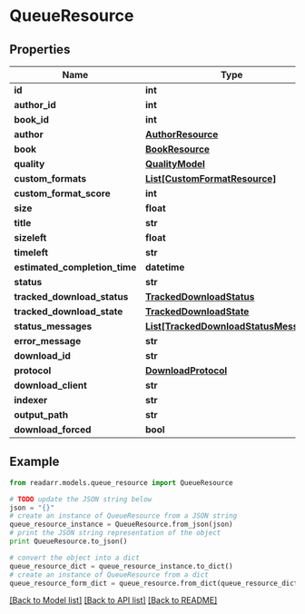 # QueueResource


## Properties
Name | Type | Description | Notes
------------ | ------------- | ------------- | -------------
**id** | **int** |  | [optional] 
**author_id** | **int** |  | [optional] 
**book_id** | **int** |  | [optional] 
**author** | [**AuthorResource**](AuthorResource.md) |  | [optional] 
**book** | [**BookResource**](BookResource.md) |  | [optional] 
**quality** | [**QualityModel**](QualityModel.md) |  | [optional] 
**custom_formats** | [**List[CustomFormatResource]**](CustomFormatResource.md) |  | [optional] 
**custom_format_score** | **int** |  | [optional] 
**size** | **float** |  | [optional] 
**title** | **str** |  | [optional] 
**sizeleft** | **float** |  | [optional] 
**timeleft** | **str** |  | [optional] 
**estimated_completion_time** | **datetime** |  | [optional] 
**status** | **str** |  | [optional] 
**tracked_download_status** | [**TrackedDownloadStatus**](TrackedDownloadStatus.md) |  | [optional] 
**tracked_download_state** | [**TrackedDownloadState**](TrackedDownloadState.md) |  | [optional] 
**status_messages** | [**List[TrackedDownloadStatusMessage]**](TrackedDownloadStatusMessage.md) |  | [optional] 
**error_message** | **str** |  | [optional] 
**download_id** | **str** |  | [optional] 
**protocol** | [**DownloadProtocol**](DownloadProtocol.md) |  | [optional] 
**download_client** | **str** |  | [optional] 
**indexer** | **str** |  | [optional] 
**output_path** | **str** |  | [optional] 
**download_forced** | **bool** |  | [optional] 

## Example

```python
from readarr.models.queue_resource import QueueResource

# TODO update the JSON string below
json = "{}"
# create an instance of QueueResource from a JSON string
queue_resource_instance = QueueResource.from_json(json)
# print the JSON string representation of the object
print QueueResource.to_json()

# convert the object into a dict
queue_resource_dict = queue_resource_instance.to_dict()
# create an instance of QueueResource from a dict
queue_resource_form_dict = queue_resource.from_dict(queue_resource_dict)
```
[[Back to Model list]](../README.md#documentation-for-models) [[Back to API list]](../README.md#documentation-for-api-endpoints) [[Back to README]](../README.md)



